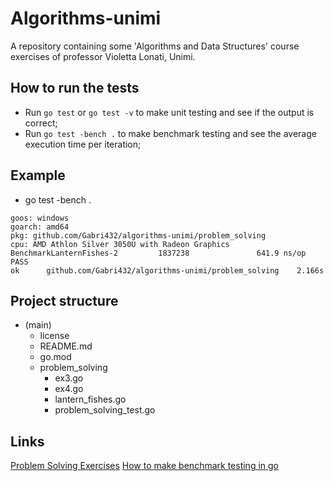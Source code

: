 # Algorithms-unimi
A repository containing some 'Algorithms and Data Structures' course exercises of professor Violetta Lonati, Unimi.

## How to run the tests
- Run `go test` or `go test -v` to make unit testing and see if the output is correct;
- Run `go test -bench .` to make benchmark testing and see the average execution time per iteration;

## Example
- go test -bench .
```
goos: windows
goarch: amd64
pkg: github.com/Gabri432/algorithms-unimi/problem_solving
cpu: AMD Athlon Silver 3050U with Radeon Graphics
BenchmarkLanternFishes-2         1837238               641.9 ns/op
PASS
ok      github.com/Gabri432/algorithms-unimi/problem_solving    2.166s
```

## Project structure
- (main)
  - license
  - README.md
  - go.mod
  - problem_solving
    - ex3.go
    - ex4.go
    - lantern_fishes.go
    - problem_solving_test.go

## Links
[Problem Solving Exercises](https://lonati.di.unimi.it/algolab-go/22-23/materiale/settimana01/02-problemSolvingEOsservazioniDichiarative.pdf)
[How to make benchmark testing in go](https://dev.to/mcaci/introduction-to-benchmarks-in-go-3cii)